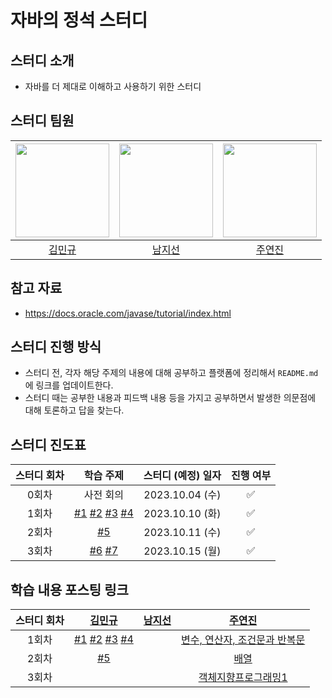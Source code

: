 # 자바의 정석 스터디
## 스터디 소개
- 자바를 더 제대로 이해하고 사용하기 위한 스터디
## 스터디 팀원
| [<img src="https://github.com/gold9387.png" width="150px">](https://github.com/gold9387) | [<img src="https://github.com/jisun-ny.png" width="150px">](https://github.com/jisun-ny) | [<img src="https://github.com/yeonjinju.png" width="150px">](https://github.com/yeonjinju) |
| :---: | :---: | :---: |
| [김민규](https://github.com/gold9387) | [남지선](https://github.com/jisun-ny) | [주연진](https://github.com/yeonjinju) |
## 참고 자료
- https://docs.oracle.com/javase/tutorial/index.html
## 스터디 진행 방식
- 스터디 전, 각자 해당 주제의 내용에 대해 공부하고 플랫폼에 정리해서 `README.md` 에 링크를 업데이트한다.
- 스터디 때는 공부한 내용과 피드백 내용 등을 가지고 공부하면서 발생한 의문점에 대해 토론하고 답을 찾는다.
## 스터디 진도표
| 스터디 회차 | 학습 주제 | 스터디 (예정) 일자 | 진행 여부 |
| :---: | :---: | :---: | :---: |
| 0회차 | 사전 회의 | 2023.10.04 (수) | ✅ |
| 1회차 | [#1](https://github.com/gold9387/java-study/issues/1) [#2](https://github.com/gold9387/java-study/issues/2) [#3](https://github.com/gold9387/java-study/issues/3) [#4](https://github.com/gold9387/java-study/issues/16) | 2023.10.10 (화) | ✅ |
| 2회차 | [#5](https://github.com/gold9387/java-study/issues/17) | 2023.10.11 (수) | ✅ |
| 3회차 | [#6]() [#7]() | 2023.10.15 (월) | ✅ |
## 학습 내용 포스팅 링크
| 스터디 회차 | [김민규](https://github.com/gold9387) | [남지선](https://github.com/jisun-ny) | [주연진](https://github.com/yeonjinju) |
| :---: | :---: | :---: | :---: |
| 1회차 | [#1](https://github.com/gold9387/java-study/blob/main/JVM%20%E1%84%8B%E1%85%B3%E1%86%AB%20%E1%84%86%E1%85%AE%E1%84%8B%E1%85%A5%E1%86%BA%E1%84%8B%E1%85%B5%E1%84%86%E1%85%A7%20%E1%84%8C%E1%85%A1%E1%84%87%E1%85%A1%20%E1%84%8F%E1%85%A9%E1%84%83%E1%85%B3%E1%84%82%E1%85%B3%E1%86%AB%20%E1%84%8B%E1%85%A5%E1%84%84%E1%85%A5%E1%87%82%E1%84%80%E1%85%A6%20%E1%84%89%E1%85%B5%E1%86%AF%E1%84%92%E1%85%A2%E1%86%BC%E1%84%92%E1%85%A1%E1%84%82%E1%85%B3%E1%86%AB%20%E1%84%80%E1%85%A5%E1%86%BA%E1%84%8B%E1%85%B5%E1%86%AB%E1%84%80%E1%85%A1..pdf) [#2](https://github.com/gold9387/java-study/blob/main/%E1%84%87%E1%85%A7%E1%86%AB%E1%84%89%E1%85%AE(Variable).pdf) [#3](https://github.com/gold9387/java-study/blob/main/%E1%84%8B%E1%85%A7%E1%86%AB%E1%84%89%E1%85%A1%E1%86%AB%E1%84%8C%E1%85%A1(Operator).pdf) [#4](https://github.com/gold9387/java-study/blob/main/%E1%84%8C%E1%85%A9%E1%84%80%E1%85%A5%E1%86%AB%E1%84%86%E1%85%AE%E1%86%AB%E1%84%80%E1%85%AA%20%E1%84%87%E1%85%A1%E1%86%AB%E1%84%87%E1%85%A9%E1%86%A8%E1%84%86%E1%85%AE%E1%86%AB.pdf) |  | [변수, ](https://half-ocean-287.notion.site/5be4352ef4a341e6a7aa7245304440d8?pvs=4) [연산자, ](https://half-ocean-287.notion.site/4ed37dd841ae488c96c9f31ca15a998f?pvs=4) [조건문과 반복문](https://half-ocean-287.notion.site/11dc3c036fcd41ffbc8a607bc8215603?pvs=4)|
| 2회차 | [#5](https://github.com/gold9387/java-study/blob/main/5.%20%E1%84%87%E1%85%A2%E1%84%8B%E1%85%A7%E1%86%AF(Array).pdf) |  | [배열](https://half-ocean-287.notion.site/ac4a2118176b49ecbdd2c8f73c5951d1?pvs=4) |
| 3회차 | | |[객체지향프로그래밍1](https://half-ocean-287.notion.site/402eea1185304db8ba7818c0f14c2741?pvs=4) |
